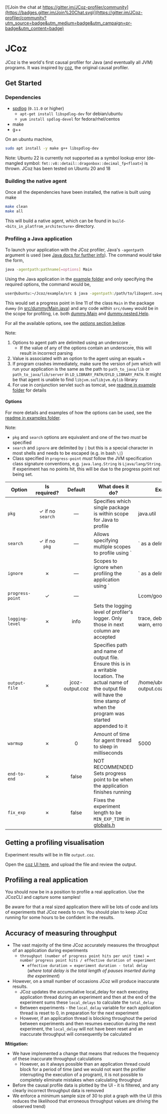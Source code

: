 [![Join the chat at https://gitter.im/JCoz-profiler/community](https://badges.gitter.im/Join%20Chat.svg)](https://gitter.im/JCoz-profiler/community?utm_source=badge&utm_medium=badge&utm_campaign=pr-badge&utm_content=badge)

# JCoz

JCoz is the world's first causal profiler for Java (and eventually all JVM) programs. It was inspired by [coz](https://github.com/plasma-umass/coz), the original causal profiler.

## Get Started

### Dependencies

- [spdlog](https://github.com/gabime/spdlog) (`0.11.0` or higher)
  - `apt-get install libspdlog-dev` for debian/ubuntu
  - `yum install spdlog-devel` for fedora/rhel/centos
- make
- g++

On an ubuntu machine,

```sh
sudo apt install -y make g++ libspdlog-dev
```

Note: Ubuntu 22 is currently not supported as a symbol lookup error (de-mangled symbol: `fmt::v8::detail::dragonbox::decimal_fp<float>`) is thrown. JCoz has been tested on Ubuntu 20 and 18

### Building the native agent

Once all the dependencies have been installed, the native is built using make

```sh
make clean
make all
```

This will build a native agent, which can be found in `build-<bits_in_platfrom_architecture>` directory.

### Profiling a Java application

To launch your application with the JCoz profiler, Java's `-agentpath` argument is used (see [Java docs for further info](https://docs.oracle.com/en/java/javase/18/docs/specs/man/java.html#standard-options-for-java)). The command would take the form,

```sh
java -agentpath:pathname[=options] Main
```

Using the Java application in the [example folder](example/) and only specifying the required options, the command would be,

```sh
user@ubuntu:~/Jcoz/example/src $ java -agentpath:/path/to/libagent.so=progress-point=Ldummy/Main:11_pkg=dummy dummy/Main
```

This would set a progress point in line 11 of the class `Main` in the package `dummy` (in [src/dummy/Main.java](example/src/dummy/Main.java)) and any code within `src/dummy` would be in the scope for profiling, i.e. both [dummy.Main](example/src/dummy/Main.java) and [dummy.nested.Help](example/src/dummy/nested/Help.java).

For all the available options, see the [_options_ section below](#options).

Note:

1. Options to agent path are delimited using an underscore `_`
   - If the value of any of the options contain an underscore, this will result in incorrect parsing
2. Value is associated with an option to the agent using an equals `=`
3. If program crashes immediately, make sure the version of jvm which will run your application is the same as the path to `path_to_java/lib` or `path_to_java/lib/server` in `LD_LIBRARY_PATH/DYLD_LIBRARY_PATH`. It might be that agent is unable to find `libjvm.so`/`libjvm.dylib` library
4. For use in conjunction servlet such as tomcat, see [readme in example folder](example/readme.md) for details

#### Options

For more details and examples of how the options can be used, see the [readme in examples folder](example/readme.md).

Note:

- `pkg` and `search` options are equivalent and one of the two _must_ be specified
- `search` and `ignore` are delimited by `|` but this is a special character in most shells and needs to be escaped (e.g. in bash `\|`)
- Class specified in `progress-point` _must_ follow the JVM specification class signature conventions, e.g. `java.lang.String` is `Ljava/lang/String`. If experiment has no points hit, this will be due to the progress point not being set.

| Option | Is required? | Default | What does it do? | Example |
|---|:---:|:---:|---|---|
| `pkg` | ✓  if no `search` | ― | Specifies which single package is within scope for Java to profile | java.util |
| `search` | ✓  if no `pkg` | ― | Allows specifying multiple scopes to profile using `|` as a delimiter | java.util.concurrent\|java.util.stream |
| `ignore` | ✗ | ― | Scopes to ignore when profiling the application using `|` as a delimiter | java.util.function\|java.util.random |
| `progress-point` | ✓ | ― |  | Lcom/google/Main:12 |
| `logging-level` | ✗ | info | Sets the logging level of profiler's logger. Only those in next column are accepted | trace, debug, info, warn, error, critical, off |
| `output-file` | ✗ | jcoz-output.coz | Specifies path and name of output file. Ensure this is in a writable location. The actual name of the output file will have the time stamp of when the program was started appended to it | /home/ubuntu/profiler-output.coz |
| `warmup` | ✗  | 0 | Amount of time for agent thread to sleep in milliseconds | 5000 |
| `end-to-end` | ✗ | false | NOT RECOMMENDED Sets progress point to be when the application finishes running |  |
| `fix_exp` | ✗  | false | Fixes the experiment length to be `MIN_EXP_TIME` in [globals.h](src/globals.h) | |

## Getting a profiling visualisation

Experiment results will be in file `output.coz`.

Open the [coz UI here](https://plasma-umass.org/coz/), and upload the file and review the output.

## Profiling a real application

You should now be in a position to profile a real application. Use the JCozCLI
and capture some samples!

Be aware for that a real sized application there will be lots of code and lots
of experiments that JCoz needs to run. You should plan to keep JCoz running for
some hours to be confident in the results.


## Accuracy of measuring throughput

* The vast majority of the time JCoz accurately measures the throughput of an application during experiments
  * `throughput (number of progress point hits per unit time) = number progress point hits / effective duration of experiment`
	* `effective duration = experiment duration - total delay` (*where total delay is the total length of pauses inserted during the experiment*)
* However, on a small number of occasions JCoz will produce inaccurate results.
	* JCoz updates the accumulative local_delay for each executing application thread during an experiment and then at the end of the experiment sums these `local_delays` to calculate the `total_delay`
	* Between experiments - the `local_delay` variable for each application thread is reset to 0, in preparation for the next experiment
	* However, if an application thread is blocking throughout the period between experiments and then resumes execution during the next experiment, the `local_delay` will not have been reset and an inaccurate throughput will consequently be calculated

**Mitigation:**

* We have implemented a change that means that reduces the frequency of these inaccurate throughput calculations
  * However, as it always possible than an application thread could block for a period of time (and we would not want the profiler interrupting the execution of a program), it is not possible to completely eliminate mistakes when calculating throughput
* Before the causal profile data is plotted by the UI - it is filtered, and any clearly incorrect throughput data is removed
* We enforce a minimum sample size of 30 to plot a graph with the UI (this reduces the likelihood that erroneous throughput values are driving the observed trend)  

